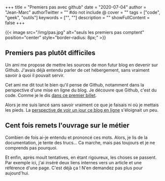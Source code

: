 +++
title = "Premiers pas avec github"
date = "2020-07-04"
author = "Jean-Marc"
authorTwitter = "" #do not include @
cover = ""
tags = ["code", "geek", "outils"]
keywords = ["", ""]
description = ""
showFullContent = false
+++

{{< image src="/img/pas.jpg" alt="seuls les premiers pas comptent" position="center" style="border-radius: 8px;" >}}

## Premiers pas plutôt difficiles ##

Un ami me propose de mettre les sources de mon futur blog en devenir sur Github. J'avais déjà entendu parler de cet hébergement, sans vraiment savoir à quoi il pouvait servir.

Cet ami me dit tout le bien qu'il pense de Github, notamment dans la perspective d'une mise en ligne du blog. Je découvre que Github, c'est du code. Comme je le dis [dans ce premier billet](/posts/ma-petite-boite-a-outils/).

Alors je me suis lancé sans savoir vraiment ce que je faisais ni où je mettais les pieds. La [perspective de voir un jour ce blog en ligne](/perspectives/#du-code-et-encore-du-code/) s'éloignait un peu.


## Cent fois remets l'ouvrage sur le métier ##

Combien de fois ai-je entendu et prononcé ces mots. Alors, je lis de la documentation, je tente des trucs... Ca marche, mais pas toujours et je ne comprends pas pourquoi.

Et enfin, après moult tentatives, en étant rigoureux, les choses se passent.
Par exemple ici, j'ai inséré deux liens internes vers un article et une référence d'une page.
C'est déjà ça ! N'en demandez pas plus pour aujourd'hui.